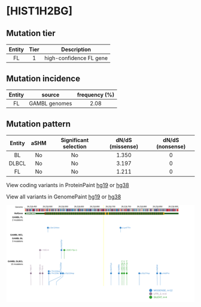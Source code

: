 # [HIST1H2BG]

## Mutation tier

|Entity|Tier|Description            |
|:------:|:----:|-----------------------|
|FL    |1   |high-confidence FL gene|
## Mutation incidence

|Entity|source       |frequency (%)|
|:------:|:-------------:|:-------------:|
|FL    |GAMBL genomes|2.08         |

## Mutation pattern

|Entity|aSHM|Significant selection|dN/dS (missense)|dN/dS (nonsense)|
|:------:|:----:|:---------------------:|:----------------:|:----------------:|
|BL    |No  |No                   |1.350           |0               |
|DLBCL |No  |No                   |3.197           |0               |
|FL    |No  |No                   |1.211           |0               |




View coding variants in ProteinPaint [hg19](https://www.bcgsc.ca/downloads/morinlab/GAMBL/test/genes/HIST1H2BG_protein.html)  or [hg38](https://www.bcgsc.ca/downloads/morinlab/GAMBL/test/genes/HIST1H2BG_protein_hg38.html)

View all variants in GenomePaint [hg19](https://www.bcgsc.ca/downloads/morinlab/GAMBL/test/genes/HIST1H2BG.html)  or [hg38](https://www.bcgsc.ca/downloads/morinlab/GAMBL/test/genes/HIST1H2BG_hg38.html)

![image](images/proteinpaint/HIST1H2BG.svg)
